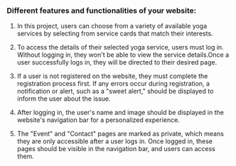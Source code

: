 ### Different features and functionalities of your website:

1. In this project, users can choose from a variety of available yoga services
   by selecting from service cards that match their interests.

2. To access the details of their selected yoga service, users must log in.
   Without logging in, they won't be able to view the service details.Once a
   user successfully logs in, they will be directed to their desired page.

3. If a user is not registered on the website, they must complete the
   registration process first. If any errors occur during registration, a
   notification or alert, such as a "sweet alert," should be displayed to inform
   the user about the issue.

4. After logging in, the user's name and image should be displayed in the
   website's navigation bar for a personalized experience.

5. The "Event" and "Contact" pages are marked as private, which means they are
   only accessible after a user logs in. Once logged in, these pages should be
   visible in the navigation bar, and users can access them.
